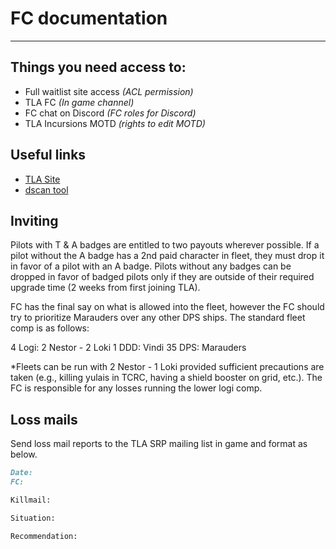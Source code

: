 # FC documentation

---

## Things you need access to:

- Full waitlist site access _(ACL permission)_
- TLA FC _(In game channel)_
- FC chat on Discord _(FC roles for Discord)_
- TLA Incursions MOTD _(rights to edit MOTD)_

## Useful links

- [TLA Site](https://www.tlaincursions.com/)
- [dscan tool](https://adashboard.info/intel)

## Inviting

Pilots with T & A badges are entitled to two payouts wherever possible. If a pilot without the A badge has a 2nd paid character in fleet, they must drop it in favor of a pilot with an A badge. Pilots without any badges can be dropped in favor of badged pilots only if they are outside of their required upgrade time (2 weeks from first joining TLA).

FC has the final say on what is allowed into the fleet, however the FC should try to prioritize Marauders over any other DPS ships. The standard fleet comp is as follows:

4 Logi: 2 Nestor - 2 Loki
1 DDD: Vindi
35 DPS: Marauders

\*Fleets can be run with 2 Nestor - 1 Loki provided sufficient precautions are taken (e.g., killing yulais in TCRC, having a shield booster on grid, etc.). The FC is responsible for any losses running the lower logi comp.

## Loss mails

Send loss mail reports to the TLA SRP mailing list in game and format as below.

```md
Date:
FC:

Killmail:

Situation:

Recommendation:
```
